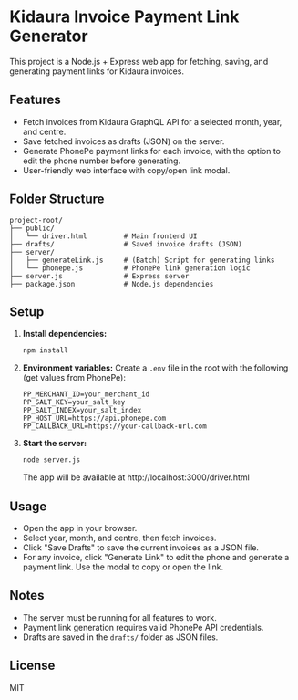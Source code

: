 # Kidaura Invoice Payment Link Generator

This project is a Node.js + Express web app for fetching, saving, and generating payment links for Kidaura invoices.

## Features
- Fetch invoices from Kidaura GraphQL API for a selected month, year, and centre.
- Save fetched invoices as drafts (JSON) on the server.
- Generate PhonePe payment links for each invoice, with the option to edit the phone number before generating.
- User-friendly web interface with copy/open link modal.

## Folder Structure
```
project-root/
├── public/
│   └── driver.html         # Main frontend UI
├── drafts/                 # Saved invoice drafts (JSON)
├── server/
│   ├── generateLink.js     # (Batch) Script for generating links
│   └── phonepe.js          # PhonePe link generation logic
├── server.js               # Express server
├── package.json            # Node.js dependencies
```

## Setup
1. **Install dependencies:**
   ```sh
   npm install
   ```

2. **Environment variables:**
   Create a `.env` file in the root with the following (get values from PhonePe):
   ```env
   PP_MERCHANT_ID=your_merchant_id
   PP_SALT_KEY=your_salt_key
   PP_SALT_INDEX=your_salt_index
   PP_HOST_URL=https://api.phonepe.com
   PP_CALLBACK_URL=https://your-callback-url.com
   ```

3. **Start the server:**
   ```sh
   node server.js
   ```
   The app will be available at http://localhost:3000/driver.html

## Usage
- Open the app in your browser.
- Select year, month, and centre, then fetch invoices.
- Click "Save Drafts" to save the current invoices as a JSON file.
- For any invoice, click "Generate Link" to edit the phone and generate a payment link. Use the modal to copy or open the link.

## Notes
- The server must be running for all features to work.
- Payment link generation requires valid PhonePe API credentials.
- Drafts are saved in the `drafts/` folder as JSON files.

## License
MIT
